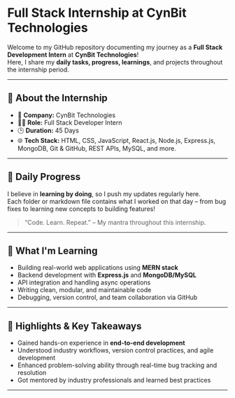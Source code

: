 #  Full Stack Internship at CynBit Technologies

Welcome to my GitHub repository documenting my journey as a **Full Stack Development Intern** at **CynBit Technologies**!  
Here, I share my **daily tasks, progress, learnings**, and projects throughout the internship period.

---

## 💼 About the Internship

- 🏢 **Company:** CynBit Technologies  
- 🧑‍💻 **Role:** Full Stack Developer Intern  
- 🕒 **Duration:** 45 Days  
- 🌐 **Tech Stack:** HTML, CSS, JavaScript, React.js, Node.js, Express.js, MongoDB, Git & GitHub, REST APIs, MySQL, and more.

---

## 📅 Daily Progress

I believe in **learning by doing**, so I push my updates regularly here.  
Each folder or markdown file contains what I worked on that day – from bug fixes to learning new concepts to building features!

> “Code. Learn. Repeat.” – My mantra throughout this internship.

---

## 🧠 What I'm Learning

- Building real-world web applications using **MERN stack**
- Backend development with **Express.js** and **MongoDB/MySQL**
- API integration and handling async operations
- Writing clean, modular, and maintainable code
- Debugging, version control, and team collaboration via GitHub

---

## 🌟 Highlights & Key Takeaways

- Gained hands-on experience in **end-to-end development**
- Understood industry workflows, version control practices, and agile development
- Enhanced problem-solving ability through real-time bug tracking and resolution
- Got mentored by industry professionals and learned best practices

---

